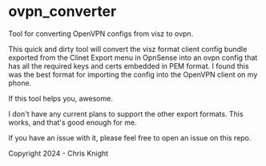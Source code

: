 # ovpn_converter
Tool for converting OpenVPN configs from visz to ovpn.

This quick and dirty tool will convert the visz format client config bundle
exported from the Clinet Export menu in OpnSense into an ovpn config that
has all the required keys and certs embedded in PEM format.  I found this
was the best format for importing the config into the OpenVPN client on
my phone.

If this tool helps you, awesome.

I don't have any current plans to support the other export formats.  This
works, and that's good enough for me.

If you have an issue with it, please feel free to open an issue on this repo.

Copyright 2024 - Chris Knight